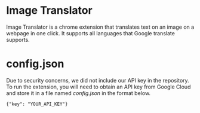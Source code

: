 # Image Translator
Image Translator is a chrome extension that translates text on an image on a webpage in one click. It supports all languages that Google translate supports.


# config.json
Due to security concerns, we did not include our API key in the repository. To run the extension, you will need to obtain an API key from Google Cloud and store it in a file named *config.json* in the format below.
```
{"key": "YOUR_API_KEY"}
```
